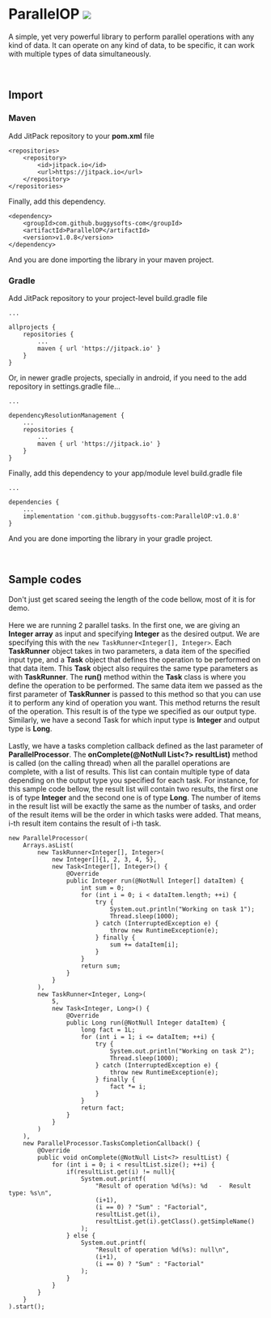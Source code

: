# ParallelOP [![](https://jitpack.io/v/buggysofts-com/ParallelOP.svg)](https://jitpack.io/#buggysofts-com/ParallelOP)

A simple, yet very powerful library to perform parallel operations with any kind of data. It can operate on any kind of data, to be specific, it can work with multiple types of data simultaneously.

<br />

## Import

### Maven

Add JitPack repository to your <b>pom.xml</b> file
```
<repositories>
    <repository>
        <id>jitpack.io</id>
        <url>https://jitpack.io</url>
    </repository>
</repositories>
```

Finally, add this dependency.
```
<dependency>
    <groupId>com.github.buggysofts-com</groupId>
    <artifactId>ParallelOP</artifactId>
    <version>v1.0.8</version>
</dependency>
```
And you are done importing the library in your maven project.

###

### Gradle

Add JitPack repository to your project-level build.gradle file
```
...

allprojects {
    repositories {
        ...
        maven { url 'https://jitpack.io' }
    }
}
```

Or, in newer gradle projects, specially in android, if you need to the add repository in settings.gradle file...
```
...

dependencyResolutionManagement {
    ...
    repositories {
        ...
        maven { url 'https://jitpack.io' }
    }
}
```
Finally, add this dependency to your app/module level build.gradle file
```
...

dependencies {
    ...
    implementation 'com.github.buggysofts-com:ParallelOP:v1.0.8'
}
```
And you are done importing the library in your gradle project.

<br />

## Sample codes
Don't just get scared seeing the length of the code bellow, most of it is for demo.
<br />
<br />
Here we are running 2 parallel tasks. In the first one, we are giving an <b>Integer array</b> as input and specifying <b>Integer</b> as the desired output. We are specifying this with the ```new TaskRunner<Integer[], Integer>```. Each <b>TaskRunner</b> object takes in two parameters, a data item of the specified input type, and a <b>Task</b> object that defines the operation to be performed on that data item. This <b>Task</b> object also requires the same type parameters as with <b>TaskRunner</b>. The <b>run()</b> method within the <b>Task</b> class is where you define the operation to be performed. The same data item we passed as the first parameter of <b>TaskRunner</b> is passed to this method so that you can use it to perform any kind of operation you want. This method returns the result of the operation. This result is of the type we specified as our output type. Similarly, we have a second Task for which input type is <b>Integer</b> and output type is <b>Long</b>.
<br />
<br />
Lastly, we have a tasks completion callback defined as the last parameter of <b>ParallelProcessor</b>. The <b>onComplete(@NotNull List<?> resultList)</b> method is called (on the calling thread) when all the parallel operations are complete, with a list of results. This list can contain multiple type of data depending on the output type you specified for each task. For instance, for this sample code bellow, the result list will contain two results, the first one is of type <b>Integer</b> and the second one is of type <b>Long</b>. The number of items in the result list will be exactly the same as the number of tasks, and order of the result items will be the order in which tasks were added. That means, i-th result item contains the result of i-th task.
```
new ParallelProcessor(
    Arrays.asList(
        new TaskRunner<Integer[], Integer>(
            new Integer[]{1, 2, 3, 4, 5},
            new Task<Integer[], Integer>() {
                @Override
                public Integer run(@NotNull Integer[] dataItem) {
                    int sum = 0;
                    for (int i = 0; i < dataItem.length; ++i) {
                        try {
                            System.out.println("Working on task 1");
                            Thread.sleep(1000);
                        } catch (InterruptedException e) {
                            throw new RuntimeException(e);
                        } finally {
                            sum += dataItem[i];
                        }
                    }
                    return sum;
                }
            }
        ),
        new TaskRunner<Integer, Long>(
            5,
            new Task<Integer, Long>() {
                @Override
                public Long run(@NotNull Integer dataItem) {
                    long fact = 1L;
                    for (int i = 1; i <= dataItem; ++i) {
                        try {
                            System.out.println("Working on task 2");
                            Thread.sleep(1000);
                        } catch (InterruptedException e) {
                            throw new RuntimeException(e);
                        } finally {
                            fact *= i;
                        }
                    }
                    return fact;
                }
            }
        )
    ),
    new ParallelProcessor.TasksCompletionCallback() {
        @Override
        public void onComplete(@NotNull List<?> resultList) {
            for (int i = 0; i < resultList.size(); ++i) {
                if(resultList.get(i) != null){
                    System.out.printf(
                        "Result of operation %d(%s): %d   -  Result type: %s\n",
                        (i+1),
                        (i == 0) ? "Sum" : "Factorial",
                        resultList.get(i),
                        resultList.get(i).getClass().getSimpleName()
                    );
                } else {
                    System.out.printf(
                        "Result of operation %d(%s): null\n",
                        (i+1),
                        (i == 0) ? "Sum" : "Factorial"
                    );
                }
            }
        }
    }
).start();
```